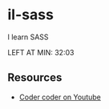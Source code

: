 # il-sass

I learn SASS

LEFT AT MIN: 32:03

## Resources

- [Coder coder on Youtube](https://youtu.be/jfMHA8SqUL4)
